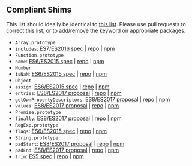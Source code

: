 ## Compliant Shims

This list should ideally be identical to [this list](https://www.npmjs.com/browse/keyword/"es-shim%20API"). Please use pull requests to correct this list, or to add/remove the keyword on appropriate packages.

 - `Array.prototype`
  - `includes`: [ES7/ES2016 spec](http://tc39.github.io/ecma262/#sec-array.prototype.includes) | [repo](https://github.com/ljharb/array-includes) | [npm](https://www.npmjs.com/package/array-includes)
 - `Function.prototype`
  - `name`: [ES6/ES2015 spec](https://tc39.github.io/ecma262/#sec-built-in-function-objects) | [repo](https://github.com/ljharb/function.prototype.name) | [npm](https://www.npmjs.com/package/function.prototype.name)
 - `Number`
  - `isNaN`: [ES6/ES2015 spec](http://www.ecma-international.org/ecma-262/6.0/#sec-number.isnan) | [repo](https://github.com/ljharb/is-nan) | [npm](https://www.npmjs.com/package/is-nan)
 - `Object`
  - `assign`: [ES6/ES2015 spec](http://www.ecma-international.org/ecma-262/6.0/#sec-object.assign) | [repo](https://github.com/ljharb/object.assign) | [npm](https://www.npmjs.com/package/object.assign)
  - `entries`: [ES8/ES2017 proposal](https://github.com/ljharb/proposal-object-values-entries) | [repo](https://github.com/es-shims/Object.entries) | [npm](https://www.npmjs.com/package/object.entries)
  - `getOwnPropertyDescriptors`: [ES8/ES2017 proposal](https://github.com/tc39/proposal-object-getownpropertydescriptors) | [repo](https://github.com/ljharb/object.getownpropertydescriptors) | [npm](https://www.npmjs.com/package/object.getownpropertydescriptors)
  - `values`: [ES8/ES2017 proposal](https://github.com/ljharb/proposal-object-values-entries) | [repo](https://github.com/es-shims/Object.values) | [npm](https://www.npmjs.com/package/object.values)
 - `Promise.prototype`
  - `finally`: [ES8/ES2017 proposal](https://github.com/tc39/proposal-promise-finally) | [repo](https://github.com/es-shims/Promise.prototype.finally) | [npm](https://www.npmjs.com/package/promise.prototype.finally)
 - `RegExp.prototype`
  - `flags`: [ES6/ES2015 spec](http://www.ecma-international.org/ecma-262/6.0/#sec-get-regexp.prototype.flags) | [repo](https://github.com/es-shims/RegExp.prototype.flags) | [npm](https://www.npmjs.com/package/regexp.prototype.flags)
 - `String.prototype`
  - `padStart`: [ES8/ES2017 proposal](https://github.com/tc39/proposal-string-pad-start-end) | [repo](https://github.com/es-shims/String.prototype.padStart) | [npm](https://www.npmjs.com/package/string.prototype.padstart)
  - `padEnd`: [ES8/ES2017 proposal](https://github.com/tc39/proposal-string-pad-start-end/) | [repo](https://github.com/es-shims/String.prototype.padEnd) | [npm](https://www.npmjs.com/package/string.prototype.padend)
  - `trim`: [ES5 spec](http://www.ecma-international.org/ecma-262/5.1/#sec-15.5.4.20) | [repo](https://github.com/es-shims/String.prototype.trim) | [npm](https://www.npmjs.com/package/string.prototype.trim)
